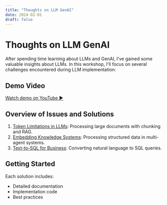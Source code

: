 ```yaml
---
title: "Thoughts on LLM GenAI"
date: 2024-02-01
draft: false
---
```


# Thoughts on LLM GenAI

After spending time learning about LLMs and GenAI, I've gained some valuable insights about LLMs. In this workshop, I'll focus on several challenges encountered during LLM implementation:

## Demo Video
[Watch demo on YouTube ▶️](https://youtu.be/Z5piW_eOa5Y)

## Overview of Issues and Solutions

1. [Token Limitations in LLMs](1-Token-Limitations-in-LLMs/): Processing large documents with chunking and RAG.
2. [Embedding Knowledge Systems](2-Embedding-Knowledge-Systems/): Processing structured data in multi-agent systems.
3. [Text-to-SQL for Business](3-Text-to-SQL-Business/): Converting natural language to SQL queries.

## Getting Started

Each solution includes:
- Detailed documentation
- Implementation code
- Best practices
